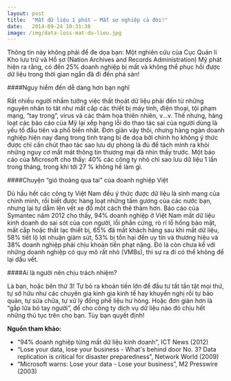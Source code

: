 ```yaml
---
layout: post
title:  "Mất dữ liệu 1 phút – Mất sự nghiệp cả đời!"
date:   2014-09-24 10:31:30
image: /img/data-loss-mat-du-lieu.jpg
---
```


Thông tin này không phải để đe dọa bạn: Một nghiên cứu của Cục Quản lí Kho lưu trữ và Hồ sơ (Nation Archives and Records Administration) Mỹ phát hiện ra rằng, có đến 25% doanh nghiệp bị mất và không thể phục hồi được dữ liệu trong thời gian ngắn đã đi đến phá sản!  

####Nguy hiểm đến dễ dàng hơn bạn nghĩ

Rất nhiều người nhầm tưởng việc thất thoát dữ liệu phải đến từ những nguyên nhân to tát như mất cắp các thiết bị máy tính, điện thoại, tội phạm mạng, “tay trong”, virus và các thảm họa thiên nhiên, v…v.  Thế nhưng, hàng loạt các báo cáo của Mỹ lại xếp hạng lỗi do thao tác sai của người dùng là yếu tố đầu tiên và phổ biến nhất.   Đơn giản vậy thôi, nhưng hàng ngàn doanh nghiệp hiện nay đang trong tình trạng bị đe dọa bởi chính họ không ý thức được chỉ cần chút thao tác sao lưu dự phòng là đủ để tách mình ra khỏi những nguy cơ mất mát thông tin thương mại đã nhìn thấy trước.  Một báo cáo của Microsoft cho thấy: 40% các công ty nhỏ chỉ sao lưu dữ liệu 1 lần trong tháng, trong khi tới 27 % không hề làm gì.

####Chuyện “gió thoảng qua tai” của doanh nghiệp Việt

Dù hầu hết các công ty Việt Nam đều ý thức được dữ liệu là sinh mạng của chính mình, rồi biết được hàng loạt những tấm gương của các nước bạn, nhưng lại tự dẫm lên vết xe đổ một cách thê thảm hơn.  Báo cáo của Symantec năm 2012 cho thấy, 94% doanh nghiệp ở Việt Nam mất dữ liệu kinh doanh do sai sót của con người, lỗi phần cứng, rò rỉ lỗ hổng bảo mật, mất cắp hoặc thất lạc thiết bị, 65% đã mất khách hàng sau khi mất dữ liệu, 58% tiết lộ lợi nhuận giảm sút, 53%  bị tổn hại đến uy tín và thương hiệu và 38% doanh nghiệp phải chịu khoản tiền phạt nặng.  Đó là còn chưa kể với những doanh nghiệp có quy mô rất nhỏ (VMBs), thì sự ra đi có thể không để lại dấu vết.

####Ai là người nên chịu trách nhiệm?

Là bạn, hoặc bên thứ 3!
Tự bỏ ra khoản tiền lớn để đầu tư tất tần tật mọi thứ, tự sở hữu như các chuyên gia kinh gia kinh tế hay khuyến nghị rồi tự bảo quản, tự sửa chữa, tự xử lý đống phế liệu hư hỏng.  Hoặc đơn giản hơn là “gắp lửa bỏ tay người”, để cho công ty dịch vụ dữ liệu nào đó chịu hết những thủ tục trên cho bạn.
Tùy bạn quyết định!

**Nguồn tham khảo:**  
 - “94% doanh nghiệp từng mất dữ liệu kinh doanh”, ICT News (2012)  
 - “Lose your data, lose your business - What's behind door No. 3? Data replication is critical for disaster preparedness”, Network World (2009)  
 - “Microsoft warns: Lose your data - Lose your business”, M2 Presswire (2003)  